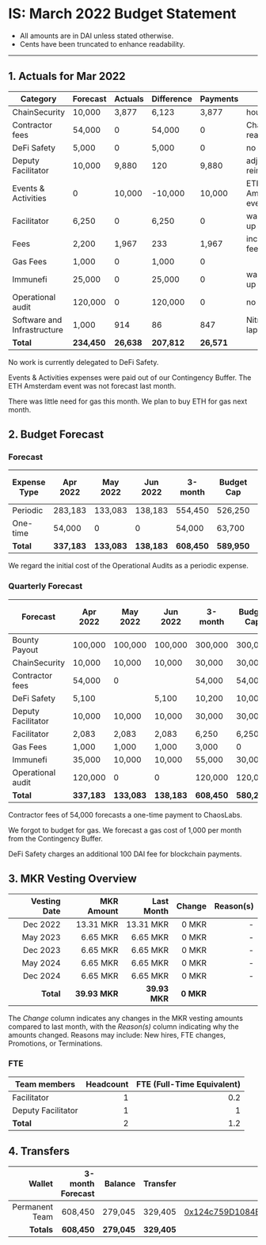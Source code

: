 # IS: March 2022 Budget Statement

* All amounts are in DAI unless stated otherwise.
* Cents have been truncated to enhance readability.

---

## 1. Actuals for Mar 2022

|Category                   |Forecast|Actuals|Difference|Payments|Why                         |
|---------------------------|--------|-------|----------|--------|----------------------------|
|ChainSecurity              |10,000  |3,877  |6,123     |3,877   |hourly usage                |
|Contractor fees            |54,000  |0      |54,000    |0       |ChaosLabs not ready         |
|DeFi Safety                |5,000   |0      |5,000     |0       |no usage                    |
|Deputy Facilitator         |10,000  |9,880  |120       |9,880   |adjust for ETH reimbursement|
|Events & Activities        |0       |10,000 |\-10,000  |10,000  |ETH Amsterdam event         |
|Facilitator                |6,250   |0      |6,250     |0       |wallet not set up           |
|Fees                       |2,200   |1,967  |233       |1,967   |incorporation fees          |
|Gas Fees                   |1,000   |0      |1,000     |0       |                            |
|Immunefi                   |25,000  |0      |25,000    |0       |wallet not set up           |
|Operational audit          |120,000 |0      |120,000   |0       |no usage                    |
|Software and Infrastructure|1,000   |914    |86        |847     |NitroPad laptop             |
|**Total**                      |**234,450** |**26,638** |**207,812**   |**26,571**  |                            |

No work is currently delegated to DeFi Safety.

Events & Activities expenses were paid out of our Contingency
Buffer. The ETH Amsterdam event was not forecast last month.

There was little need for gas this month. We plan to buy ETH for gas next month.

## 2. Budget Forecast

### Forecast

|Expense Type|Apr 2022|May 2022|Jun 2022|3-month|Budget Cap|Budget Cap + Buffer|
|------------|--------|--------|--------|-------|----------|-------------------|
|Periodic    |283,183 |133,083 |138,183 |554,450|526,250   |605,188            |
|One-time    |54,000  |0       |0       |54,000 |63,700    |73,255             |
|**Total**       |**337,183** |**133,083** |**138,183** |**608,450**|**589,950**   |**678,443**            |

We regard the initial cost of the Operational Audits as a periodic expense.

### Quarterly Forecast

|Forecast          |Apr 2022|May 2022|Jun 2022|3-month|Budget Cap|Budget Cap + Buffer|
|------------------|--------|--------|--------|-------|----------|-------------------|
|Bounty Payout     |100,000 |100,000 |100,000 |300,000|300,000   |345,000            |
|ChainSecurity     |10,000  |10,000  |10,000  |30,000 |30,000    |34,500             |
|Contractor fees   |54,000  |0       |        |54,000 |54,000    |62,100             |
|DeFi Safety       |5,100   |        |5,100   |10,200 |10,000    |11,500             |
|Deputy Facilitator|10,000  |10,000  |10,000  |30,000 |30,000    |34,500             |
|Facilitator       |2,083   |2,083   |2,083   |6,250  |6,250     |7,188              |
|Gas Fees          |1,000   |1,000   |1,000   |3,000  |0         |0                  |
|Immunefi          |35,000  |10,000  |10,000  |55,000 |30,000    |34,500             |
|Operational audit |120,000 |0       |0       |120,000|120,000   |138,000            |
|**Total**             |**337,183** |**133,083** |**138,183** |**608,450**|**580,250**   |**667,288**            |

Contractor fees of 54,000 forecasts a one-time payment to ChaosLabs.

We forgot to budget for gas. We forecast a gas cost of 1,000 per month
from the Contingency Buffer.

DeFi Safety charges an additional 100 DAI fee for blockchain payments.

## 3. MKR Vesting Overview

|  Vesting Date  |       MKR Amount | Last Month |        Change |      Reason(s) |
|---------------:|-----------------:|-----------:|--------------:|---------------:|
|  Dec 2022        |      13.31 MKR |  13.31 MKR |   0 MKR |      -  |
|  May 2023        |       6.65 MKR |   6.65 MKR |   0 MKR |      - |
|  Dec 2023        |       6.65 MKR |   6.65 MKR |   0 MKR |      - |
|  May 2024        |       6.65 MKR |   6.65 MKR |   0 MKR |      - |
|  Dec 2024        |       6.65 MKR |   6.65 MKR |   0 MKR |      - |
|  **Total**       | **39.93 MKR**  |**39.93 MKR**| **0 MKR** |           |

The *Change* column indicates any changes in the MKR vesting amounts compared to last month, with the *Reason(s)* column indicating why the amounts changed. Reasons may include: New hires, FTE changes, Promotions, or Terminations.

### FTE

| Team members              |Headcount|FTE (Full-Time Equivalent)|
|---------------------------|--------:|-------------------------:|
| Facilitator               |1        |0.2                       |
| Deputy Facilitator        |1        |1                         |
| **Total**                 |2        |1.2                       |

## 4. Transfers

|  Wallet | 3-month Forecast    | Balance |      Transfer |                Multi-sig Address |
|--------:|---------------------:|-------:|--------------:|---------------------------------:|
| Permanent Team | 608,450     | 279,045      | 329,405 | [0x124c759D1084E67B19a206ab85c4527Fab26c342](https://gnosis-safe.io/app/#/safes/0x124c759D1084E67B19a206ab85c4527Fab26c342) |
| **Totals**     | **608,450** | **279,045**  | **329,405** | |
